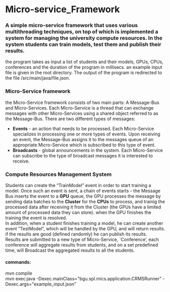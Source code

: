 # Micro-service_Framework
### A simple micro-service framework that uses various multithreading techniques, on top of which is implemented a system for managing the university compute resources. In the system students can train models, test them and publish their results.
  
the program takes as input a list of students and their models, GPUs, CPUs, conferences and the duration of the program in millisecs. an example input file is given in the root directory.
The output of the program is redirected to the file /src/main/java/file.json.
  
### Micro-Service framework
the Micro-Service framework consists of two main parts: A Message-Bus and Micro-Services. Each Micro-Service is a
thread that can exchange messages with other Micro-Services using a shared object
referred to as the Message-Bus. There are two different types of messages: 
- __Events__ - an action that needs to be processed. Each Micro-Service specializes in processing one or more types of events.
Upon receiving an event, the Message-Bus assigns it to the messages queue of an appropriate Micro-Service which is subscribed to this type of
event.
- __Broadcasts__ - global announcements in the system. Each Micro-Service can subscribe to the type of broadcast messages it is interested to receive.

### Compute Resources Management System  
Students can create the “TrainModel” event in order to start training a model. 
Once such an event is sent, a chain of events starts - the Message Bus inserts the event to a __GPU__ queue, the GPU processes the message by sending data batches to 
the __Cluster__ for the __CPUs__ to process, and trainig the processed data after receiving it from the Cluster (the GPUs have a limited amount of processed data they can store).
when the GPU finishes the training the event is resolved.  
In addition, when a student finishes training a model, he can create another event
“TestModel”, which will be handled by the GPU, and will return results.
if the results are good (defined randomly) he can publish its results.  
Results are submitted to a new type of Micro-Service, `Conference’, each conference will
aggregate results from students, and on a set predefined time, will Broadcast the
aggregated results to all the students.

#### commands:
mvn compile  
mvn exec:java -Dexec.mainClass="bgu.spl.mics.application.CRMSRunner" -Dexec.args="example_input.json"
